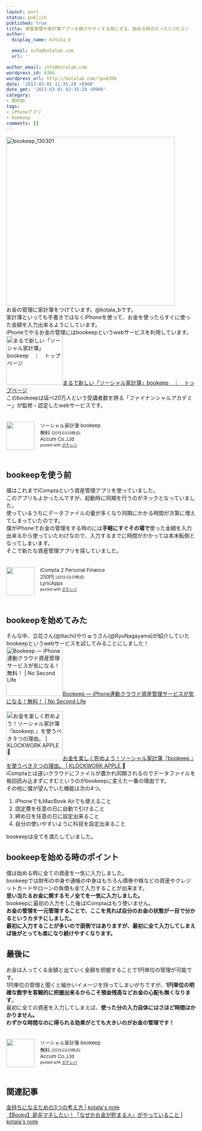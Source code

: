 ```yaml
---
layout: post
status: publish
published: true
title: 資産管理や家計簿アプリを続けやすくする為にする、始める時のたった1つのコツ
author:
  display_name: kotala_b

  email: info@kotalab.com
  url: ''

author_email: info@kotalab.com
wordpress_id: 6366
wordpress_url: http://kotalab.com/?p=6366
date: '2013-03-01 11:35:28 +0900'
date_gmt: '2013-03-01 02:35:28 +0900'
category:
- 節約術
tags:
- iPhoneアプリ
- bookeep
comments: []
---
```

<p><img src="http://kotalab.com/wp-content/uploads/bookeep_130301-448x448.png" alt="bookeep_130301" width="448" height="448" class="alignnone size-large wp-image-6372" /><br />
お金の管理に家計簿をつけています。@kotala_bです。<br />
家計簿といっても手書きではなくiPhoneを使って、お金を使ったらすぐに使った金額を入力出来るようにしています。<br />
iPhoneでやるお金の管理にはbookeepというwebサービスを利用しています。<br />
<a href="http://bookeep.com/" target="_blank"><img  class="alignleft" src="http://capture.heartrails.com/150x130?http://bookeep.com/" alt="まるで新しい「ソーシャル家計簿」bookeep　｜　トップページ" width="150" height="130" /></a><a href="http://bookeep.com/" target="_blank">まるで新しい「ソーシャル家計簿」bookeep　｜　トップページ</a><a href="http://b.hatena.ne.jp/entry/http://bookeep.com/" target="_blank"><img border="0" src="http://b.hatena.ne.jp/entry/image/http://bookeep.com/" alt="" /></a><br style="clear:both;" />このbookeepは延べ20万人という受講者数を誇る「ファイナンシャルアカデミー」が監修・認定したwebサービスです。</p>
<div class="pochireba" style="text-align:left;font-size:small;padding:20px 0;/zoom: 1;overflow: hidden;"><span class="removed_link" title="http://click.linksynergy.com/fs-bin/click?id=d2yYUp776R4&amp;subid=&amp;offerid=94348.1&amp;type=3&amp;tmpid=3910&amp;RD_PARM1=https%253A%252F%252Fitunes.apple.com%252Fjp%252Fapp%252Fsosharu-jia-ji-bu-bookeep%252Fid483308707%253Fmt%253D8%2526uo%253D4"><img src="http://a498.phobos.apple.com/us/r1000/118/Purple/v4/f5/d0/42/f5d042df-28e0-9963-7118-2113780ac103/mzl.ekboogab.png" width="75" height="75" style="float:left;margin:0 15px 0 0;" class="pochi_img" ></span>
<div class="pochi_info" style="text-align:left;/zoom: 1;overflow: hidden;">
<div class="pochi_name"><span class="removed_link" title="http://click.linksynergy.com/fs-bin/click?id=d2yYUp776R4&amp;subid=&amp;offerid=94348.1&amp;type=3&amp;tmpid=3910&amp;RD_PARM1=https%253A%252F%252Fitunes.apple.com%252Fjp%252Fapp%252Fsosharu-jia-ji-bu-bookeep%252Fid483308707%253Fmt%253D8%2526uo%253D4">ソーシャル家計簿 bookeep</span></div>
<div class="pochi_price" style="display:inline;">無料</div>
<div class="pochi_time" style="font-size:x-small;display:inline;">(2013.03.01時点)</div>
<div class="pochi_seller"><span class="removed_link" title="http://click.linksynergy.com/fs-bin/click?id=d2yYUp776R4&amp;subid=&amp;offerid=94348.1&amp;type=3&amp;tmpid=3910&amp;RD_PARM1=https%253A%252F%252Fitunes.apple.com%252Fjp%252Fartist%252Faccum-co.-ltd%252Fid350707295%253Fuo%253D4">Accum Co.,Ltd</span></div>
<div class="pochi_post" style="font-size:x-small;">posted with <a href="http://pochireba.com">ポチレバ</a></div>
</div>
<div class="pochireba-footer" style="clear: left"></div>
</div>
<p><!--more--></p>
<h2>bookeepを使う前</h2>
<p>僕はこれまでiComptaという資産管理アプリを使っていました。<br />
このアプリもよかったんですが、起動時に同期を行うのがネックとなっていました。<br />
使っているうちにデータファイルの量が多くなり同期にかかる時間が次第に増えてしまっていたのです。<br />
僕がiPhoneでお金の管理をする時のには<strong>手軽にすぐその場で</strong>使った金額を入力出来るから使っていたわけなので、入力するまでに時間がかかっては本末転倒となってしまいます。<br />
そこで新たな資産管理アプリを探していました。</p>
<div class="pochireba" style="text-align:left;font-size:small;padding:20px 0;/zoom: 1;overflow: hidden;"><span class="removed_link" title="http://click.linksynergy.com/fs-bin/click?id=d2yYUp776R4&amp;subid=&amp;offerid=94348.1&amp;type=3&amp;tmpid=3910&amp;RD_PARM1=https%253A%252F%252Fitunes.apple.com%252Fjp%252Fapp%252Ficompta-2-personal-finance%252Fid294191195%253Fmt%253D8%2526uo%253D4"><img src="http://a16.phobos.apple.com/us/r1000/094/Purple/v4/67/51/7e/67517e45-812b-26d9-23d4-af6f793e9827/mzm.yxjzqavd.jpeg" width="75" height="75" style="float:left;margin:0 15px 0 0;" class="pochi_img" ></span>
<div class="pochi_info" style="text-align:left;/zoom: 1;overflow: hidden;">
<div class="pochi_name"><span class="removed_link" title="http://click.linksynergy.com/fs-bin/click?id=d2yYUp776R4&amp;subid=&amp;offerid=94348.1&amp;type=3&amp;tmpid=3910&amp;RD_PARM1=https%253A%252F%252Fitunes.apple.com%252Fjp%252Fapp%252Ficompta-2-personal-finance%252Fid294191195%253Fmt%253D8%2526uo%253D4">iCompta 2 Personal Finance</span></div>
<div class="pochi_price" style="display:inline;">250円</div>
<div class="pochi_time" style="font-size:x-small;display:inline;">(2013.03.01時点)</div>
<div class="pochi_seller"><span class="removed_link" title="http://click.linksynergy.com/fs-bin/click?id=d2yYUp776R4&amp;subid=&amp;offerid=94348.1&amp;type=3&amp;tmpid=3910&amp;RD_PARM1=https%253A%252F%252Fitunes.apple.com%252Fjp%252Fartist%252Flyricapps%252Fid294191198%253Fuo%253D4">LyricApps</span></div>
<div class="pochi_post" style="font-size:x-small;">posted with <a href="http://pochireba.com">ポチレバ</a></div>
</div>
<div class="pochireba-footer" style="clear: left"></div>
</div>
<h2>bookeepを始めてみた</h2>
<p>そんな中、立花さん(@ttachi)やりゅうさん(@RyuNagayama)が紹介していたbookeepというwebサービスを試してみることにしました！<br />
<a href="http://www.ttcbn.net/no_second_life/archives/29952" target="_blank"><img  class="alignleft" src="http://capture.heartrails.com/150x130?http://www.ttcbn.net/no_second_life/archives/29952" alt="Bookeep &mdash; iPhone連動クラウド資産管理サービスが気になる！無料！ | No Second Life" width="150" height="130" /></a><a href="http://www.ttcbn.net/no_second_life/archives/29952" target="_blank">Bookeep &mdash; iPhone連動クラウド資産管理サービスが気になる！無料！ | No Second Life</a><a href="http://b.hatena.ne.jp/entry/http://www.ttcbn.net/no_second_life/archives/29952" target="_blank"><img border="0" src="http://b.hatena.ne.jp/entry/image/http://www.ttcbn.net/no_second_life/archives/29952" alt="" /></a><br style="clear:both;" /><br />
<a href="http://clockworkapple.me/?p=6522" target="_blank"><img  class="alignleft" src="http://capture.heartrails.com/150x130?http://clockworkapple.me/?p=6522" alt="お金を楽しく貯めよう！ソーシャル家計簿『bookeep 』を使うべき９つの理由。 | KLOCKWORK APPLE " width="150" height="130" /></a><a href="http://clockworkapple.me/?p=6522" target="_blank">お金を楽しく貯めよう！ソーシャル家計簿『bookeep 』を使うべき９つの理由。 | KLOCKWORK APPLE </a><a href="http://b.hatena.ne.jp/entry/http://clockworkapple.me/?p=6522" target="_blank"><img border="0" src="http://b.hatena.ne.jp/entry/image/http://clockworkapple.me/?p=6522" alt="" /></a><br style="clear:both;" />iComptaとは違いクラウドにファイルが置かれ同期されるのでデータファイルを毎回読み込まずにすむというのがbookeepに変えた一番の理由です。<br />
その他に僕が望んでいた機能は次の4つ。</p>
<ol>
<li>iPhoneでもMacBook Airでも使えること</li>
<li>固定費を任意の日に自動で引けること</li>
<li>締め日を任意の日に設定出来ること</li>
<li>自分の使いやすいように科目を設定出来ること</li>
</ol>
<p>bookeepは全てを満たしていました。</p>
<h2>bookeepを始める時のポイント</h2>
<p>僕は始める時に全ての資産を一気に入力しました。<br />
bookeepでは財布の中身や通帳の中身はもちろん債券や株などの資産やクレジットカードやローンの負債も全て入力することが出来ます。<br />
<strong>思い当たるお金に関するモノ全てを一気に入力しました。</strong><br />
bookeepに最初の入力をした後はiComptaはもう使いません。<br />
<strong>お金の管理を一元管理することで、ここを見れば自分のお金の状態が一目で分かるというカタチにしました。<br />
最初に入力することが多いので面倒ではありますが、最初に全て入力してしまえば後がとっても楽になり続けやすくなります。</strong></p>
<h2>最後に</h2>
<p>お金は入ってくる金額と出ていく金額を把握することで1円単位の管理が可能です。<br />
1円単位の管理と聞くと細かいイメージを持ってしまいがちですが、<strong>1円単位の明確な数字を客観的に把握出来るからこそ預金残高などお金の心配も無くなります</strong>。<br />
最初に全ての資産を入力してしまえば、<strong>使った分の入力自体にはさほど時間はかかりません。<br />
わずかな時間なのに得られる効果がとても大きいのがお金の管理です！</strong></p>
<div class="pochireba" style="text-align:left;font-size:small;padding:20px 0;/zoom: 1;overflow: hidden;"><span class="removed_link" title="http://click.linksynergy.com/fs-bin/click?id=d2yYUp776R4&amp;subid=&amp;offerid=94348.1&amp;type=3&amp;tmpid=3910&amp;RD_PARM1=https%253A%252F%252Fitunes.apple.com%252Fjp%252Fapp%252Fsosharu-jia-ji-bu-bookeep%252Fid483308707%253Fmt%253D8%2526uo%253D4"><img src="http://a498.phobos.apple.com/us/r1000/118/Purple/v4/f5/d0/42/f5d042df-28e0-9963-7118-2113780ac103/mzl.ekboogab.png" width="75" height="75" style="float:left;margin:0 15px 0 0;" class="pochi_img" ></span>
<div class="pochi_info" style="text-align:left;/zoom: 1;overflow: hidden;">
<div class="pochi_name"><span class="removed_link" title="http://click.linksynergy.com/fs-bin/click?id=d2yYUp776R4&amp;subid=&amp;offerid=94348.1&amp;type=3&amp;tmpid=3910&amp;RD_PARM1=https%253A%252F%252Fitunes.apple.com%252Fjp%252Fapp%252Fsosharu-jia-ji-bu-bookeep%252Fid483308707%253Fmt%253D8%2526uo%253D4">ソーシャル家計簿 bookeep</span></div>
<div class="pochi_price" style="display:inline;">無料</div>
<div class="pochi_time" style="font-size:x-small;display:inline;">(2013.03.01時点)</div>
<div class="pochi_seller"><span class="removed_link" title="http://click.linksynergy.com/fs-bin/click?id=d2yYUp776R4&amp;subid=&amp;offerid=94348.1&amp;type=3&amp;tmpid=3910&amp;RD_PARM1=https%253A%252F%252Fitunes.apple.com%252Fjp%252Fartist%252Faccum-co.-ltd%252Fid350707295%253Fuo%253D4">Accum Co.,Ltd</span></div>
<div class="pochi_post" style="font-size:x-small;">posted with <a href="http://pochireba.com">ポチレバ</a></div>
</div>
<div class="pochireba-footer" style="clear: left"></div>
</div>
<h2 class="rele">関連記事</h2>
<p><a href="http://kotalab.com/books-how-rich-people-think" target="_blank">金持ちになるための3つの考え方 | kotala's note</a><br />
<a href="http://kotalab.com/books-who-save-money" target="_blank">【Books】是非マネしたい！「なぜかお金が貯まる人」がやっていること | kotala's note</a></p>
